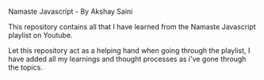 Namaste Javascript - By Akshay Saini 

This repository contains all that I have learned from the Namaste Javascript playlist on Youtube.

Let this repository act as a helping hand when going through the playlist, I have added all my learnings and thought processes as i've gone through the topics. 

